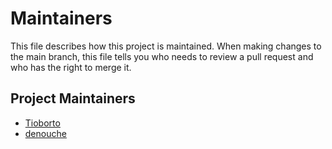 # Maintainers

This file describes how this project is maintained. When making changes to the main
branch, this file tells you who needs to review a pull request and who has the right
to merge it.

## Project Maintainers

* [Tioborto](https://github.com/Tioborto)
* [denouche](https://github.com/denouche)
